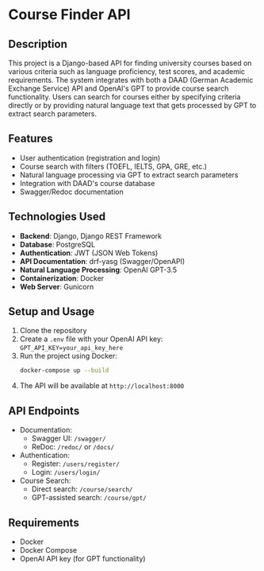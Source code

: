 # Course Finder API

## Description
This project is a Django-based API for finding university courses based on various criteria such as language proficiency, test scores, and academic requirements. The system integrates with both a DAAD (German Academic Exchange Service) API and OpenAI's GPT to provide course search functionality. Users can search for courses either by specifying criteria directly or by providing natural language text that gets processed by GPT to extract search parameters.

## Features
- User authentication (registration and login)
- Course search with filters (TOEFL, IELTS, GPA, GRE, etc.)
- Natural language processing via GPT to extract search parameters
- Integration with DAAD's course database
- Swagger/Redoc documentation

## Technologies Used
- **Backend**: Django, Django REST Framework
- **Database**: PostgreSQL
- **Authentication**: JWT (JSON Web Tokens)
- **API Documentation**: drf-yasg (Swagger/OpenAPI)
- **Natural Language Processing**: OpenAI GPT-3.5
- **Containerization**: Docker
- **Web Server**: Gunicorn

## Setup and Usage
1. Clone the repository
2. Create a `.env` file with your OpenAI API key: `GPT_API_KEY=your_api_key_here`
3. Run the project using Docker:
   ```bash
   docker-compose up --build
   ```
4. The API will be available at `http://localhost:8000`

## API Endpoints
- Documentation:
  - Swagger UI: `/swagger/`
  - ReDoc: `/redoc/` or `/docs/`
- Authentication:
  - Register: `/users/register/`
  - Login: `/users/login/`
- Course Search:
  - Direct search: `/course/search/`
  - GPT-assisted search: `/course/gpt/`

## Requirements
- Docker
- Docker Compose
- OpenAI API key (for GPT functionality)
